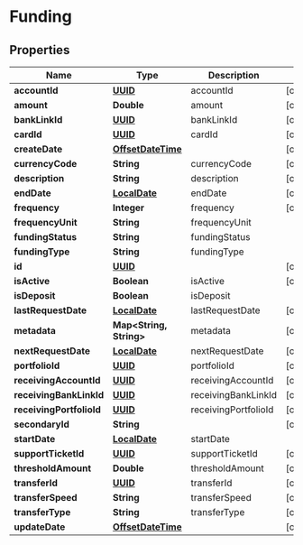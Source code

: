 
# Funding

## Properties
Name | Type | Description | Notes
------------ | ------------- | ------------- | -------------
**accountId** | [**UUID**](UUID.md) | accountId |  [optional]
**amount** | **Double** | amount |  [optional]
**bankLinkId** | [**UUID**](UUID.md) | bankLinkId |  [optional]
**cardId** | [**UUID**](UUID.md) | cardId |  [optional]
**createDate** | [**OffsetDateTime**](OffsetDateTime.md) |  |  [optional]
**currencyCode** | **String** | currencyCode |  [optional]
**description** | **String** | description |  [optional]
**endDate** | [**LocalDate**](LocalDate.md) | endDate |  [optional]
**frequency** | **Integer** | frequency |  [optional]
**frequencyUnit** | **String** | frequencyUnit | 
**fundingStatus** | **String** | fundingStatus | 
**fundingType** | **String** | fundingType | 
**id** | [**UUID**](UUID.md) |  |  [optional]
**isActive** | **Boolean** | isActive |  [optional]
**isDeposit** | **Boolean** | isDeposit | 
**lastRequestDate** | [**LocalDate**](LocalDate.md) | lastRequestDate |  [optional]
**metadata** | **Map&lt;String, String&gt;** | metadata |  [optional]
**nextRequestDate** | [**LocalDate**](LocalDate.md) | nextRequestDate |  [optional]
**portfolioId** | [**UUID**](UUID.md) | portfolioId |  [optional]
**receivingAccountId** | [**UUID**](UUID.md) | receivingAccountId |  [optional]
**receivingBankLinkId** | [**UUID**](UUID.md) | receivingBankLinkId |  [optional]
**receivingPortfolioId** | [**UUID**](UUID.md) | receivingPortfolioId |  [optional]
**secondaryId** | **String** |  |  [optional]
**startDate** | [**LocalDate**](LocalDate.md) | startDate | 
**supportTicketId** | [**UUID**](UUID.md) | supportTicketId |  [optional]
**thresholdAmount** | **Double** | thresholdAmount |  [optional]
**transferId** | [**UUID**](UUID.md) | transferId |  [optional]
**transferSpeed** | **String** | transferSpeed |  [optional]
**transferType** | **String** | transferType |  [optional]
**updateDate** | [**OffsetDateTime**](OffsetDateTime.md) |  |  [optional]




